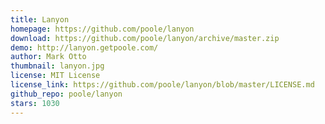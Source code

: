 ```yaml
---
title: Lanyon
homepage: https://github.com/poole/lanyon
download: https://github.com/poole/lanyon/archive/master.zip
demo: http://lanyon.getpoole.com/
author: Mark Otto
thumbnail: lanyon.jpg
license: MIT License
license_link: https://github.com/poole/lanyon/blob/master/LICENSE.md
github_repo: poole/lanyon
stars: 1030
---
```

